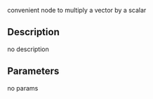 convenient node to multiply a vector by a scalar




## Description
no description
## Parameters
no params